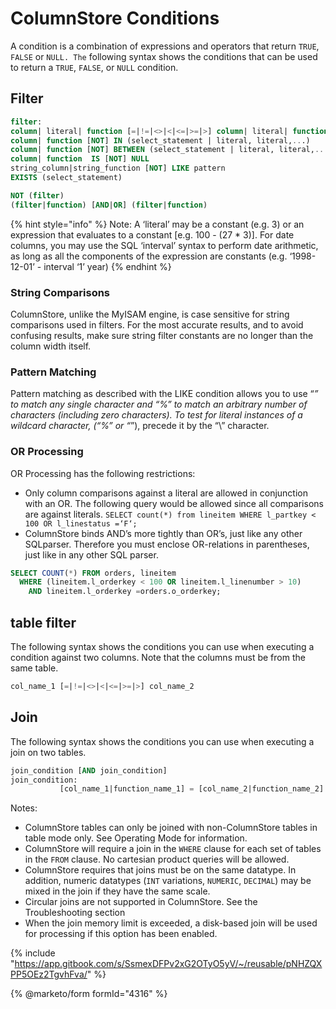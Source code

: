 # ColumnStore Conditions

A condition is a combination of expressions and operators that return `TRUE`, `FALSE` or `NULL. The` following syntax shows the conditions that can be used to return a `TRUE`, `FALSE`, or `NULL` condition.

## Filter

```sql
filter:
column| literal| function [=|!=|<>|<|<=|>=|>] column| literal| function | select_statement
column| function [NOT] IN (select_statement | literal, literal,...)
column| function [NOT] BETWEEN (select_statement | literal, literal,...)
column| function  IS [NOT] NULL
string_column|string_function [NOT] LIKE pattern
EXISTS (select_statement)

NOT (filter)
(filter|function) [AND|OR] (filter|function)
```

{% hint style="info" %}
Note: A ‘literal’ may be a constant (e.g. 3) or an expression that evaluates to a constant \[e.g. 100 - (27 \* 3)]. For date columns, you may use the SQL ‘interval’ syntax to perform date arithmetic, as long as all the components of the expression are constants (e.g. ‘1998-12-01’ - interval ‘1’ year)
{% endhint %}

### String Comparisons

ColumnStore, unlike the MyISAM engine, is case sensitive for string comparisons used in filters. For the most accurate results, and to avoid confusing results, make sure string filter constants are no longer than the column width itself.

### Pattern Matching

Pattern matching as described with the LIKE condition allows you to use “_” to match any single character and “%” to match an arbitrary number of characters (including zero characters). To test for literal instances of a wildcard character, (“%” or “_”), precede it by the “\” character.

### OR Processing

OR Processing has the following restrictions:

* Only column comparisons against a literal are allowed in conjunction with an OR. The following query would be allowed since all comparisons are against literals. `SELECT count(*) from lineitem WHERE l_partkey < 100 OR l_linestatus =‘F‘;`
* ColumnStore binds AND’s more tightly than OR’s, just like any other SQLparser. Therefore you must enclose OR-relations in parentheses, just like in any other SQL parser.

```sql
SELECT COUNT(*) FROM orders, lineitem 
  WHERE (lineitem.l_orderkey < 100 OR lineitem.l_linenumber > 10) 
    AND lineitem.l_orderkey =orders.o_orderkey;
```

## table filter

The following syntax shows the conditions you can use when executing a condition against two columns. Note that the columns must be from the same table.

```sql
col_name_1 [=|!=|<>|<|<=|>=|>] col_name_2
```

## Join

The following syntax shows the conditions you can use when executing a join on two tables.

```sql
join_condition [AND join_condition]
join_condition:
           [col_name_1|function_name_1] = [col_name_2|function_name_2]
```

Notes:

* ColumnStore tables can only be joined with non-ColumnStore tables in table mode only. See Operating Mode for information.
* ColumnStore will require a join in the `WHERE` clause for each set of tables in the `FROM` clause. No cartesian product queries will be allowed.
* ColumnStore requires that joins must be on the same datatype. In addition, numeric datatypes (`INT` variations, `NUMERIC`, `DECIMAL`) may be mixed in the join if they have the same scale.
* Circular joins are not supported in ColumnStore. See the Troubleshooting section
* When the join memory limit is exceeded, a disk-based join will be used for processing if this option has been enabled.

{% include "https://app.gitbook.com/s/SsmexDFPv2xG2OTyO5yV/~/reusable/pNHZQXPP5OEz2TgvhFva/" %}

{% @marketo/form formId="4316" %}
